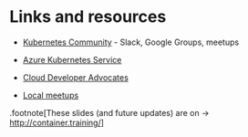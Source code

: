 # Links and resources

- [Kubernetes Community](https://kubernetes.io/community/) - Slack, Google Groups, meetups

- [Azure Kubernetes Service](https://docs.microsoft.com/azure/aks/)

- [Cloud Developer Advocates](https://developer.microsoft.com/advocates/)

- [Local meetups](https://www.meetup.com/)

.footnote[These slides (and future updates) are on → http://container.training/]
